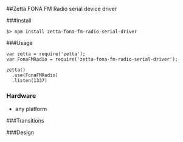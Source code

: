 ##Zetta FONA FM Radio serial device driver

###Install

```
$> npm install zetta-fona-fm-radio-serial-driver
```

###Usage

```
var zetta = require('zetta');
var FonaFMRadio = require('zetta-fona-fm-radio-serial-driver');

zetta()
  .use(FonaFMRadio)
  .listen(1337)
```

### Hardware

* any platform

###Transitions

###Design

